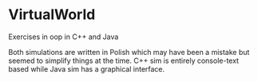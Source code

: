 # VirtualWorld
Exercises in oop in C++ and Java

Both simulations are written in Polish which may have been a mistake but seemed to simplify things at the time.
C++ sim is entirely console-text based while Java sim has a graphical interface.
